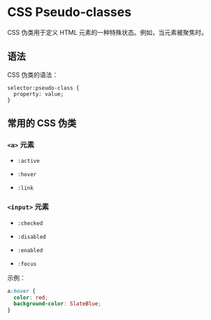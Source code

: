 # CSS Pseudo-classes

CSS 伪类用于定义 HTML 元素的一种特殊状态。例如，当元素被聚焦时。

## 语法

CSS 伪类的语法：
```
selector:pseudo-class {
  property: value;
}
```

## 常用的 CSS 伪类

### `<a>` 元素

- `:active`

- `:hover`

- `:link`

### `<input>` 元素

- `:checked`

- `:disabled`

- `:enabled`

- `:focus`

示例：
```css
a:hover {
  color: red;
  background-color: SlateBlue;
}
```